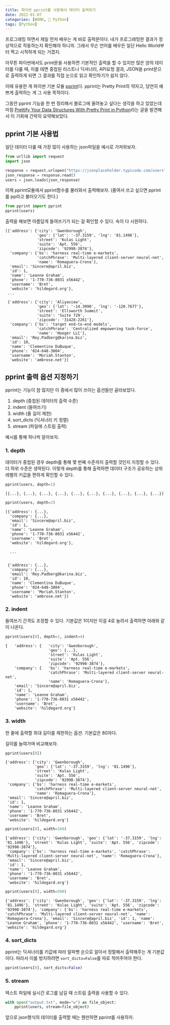 ```yaml
---
title: 파이썬 pprint를 사용해서 데이터 출력하기
date: 2022-01-07
categories: [WORK, 🐍 Python]
tags: [Python]
---
```


프로그래밍 하면서 제일 먼저 배우는 게 바로 출력문이다. 내가 프로그래밍한 결과가 정상적으로 작동하는지 확인해야 하니까. 그래서 무슨 언어를 배우든 일단 Hello World부터 찍고 시작하게 되는 거겠지.

아무튼 파이썬에서도 print문을 사용하면 기본적인 출력을 할 수 있지만 많은 양의 데이터를 다룰 때, 이를 테면 중첩된 리스트나 딕셔너리, API요청 결과, JSON을 print문으로 출력하게 되면 그 결과를 직접 눈으로 읽고 확인하기가 쉽지 않다.

이때 유용한 게 파이썬 기본 모듈 [pprint](https://docs.python.org/3/library/pprint.html)다. pprint는 Pretty Print의 약자고, 당연히 예쁘게 출력하는 게 그 사용 목적이다.

그동안 pprint 기능을 한 번 정리해서 블로그에 올려놓고 싶다는 생각을 하고 있었는데 마침 [Prettify Your Data Structures With Pretty Print in Python](https://realpython.com/python-pretty-print/)라는 글을 발견해서 이 기회에 간략히 요약해보았다.

## pprint 기본 사용법

일단 데이터 다룰 때 가장 많이 사용하는 json파일을 예시로 가져와보자.

```python
from urllib import request
import json

response = request.urlopen("https://jsonplaceholder.typicode.com/users")
json_response = response.read()
users = json.loads(json_response)
```

이제 pprint모듈에서 pprint함수를 불러와서 출력해보자. (줄여서 쓰고 싶으면 pprint를 pp라고 불러오기도 한다.)

```python
from pprint import pprint
pprint(users)
```

출력을 해보면 아름답게 들여쓰기가 되는 걸 확인할 수 있다. 속이 다 시원하다.

```
[{'address': {'city': 'Gwenborough',
              'geo': {'lat': '-37.3159', 'lng': '81.1496'},
              'street': 'Kulas Light',
              'suite': 'Apt. 556',
              'zipcode': '92998-3874'},
  'company': {'bs': 'harness real-time e-markets',
              'catchPhrase': 'Multi-layered client-server neural-net',
              'name': 'Romaguera-Crona'},
  'email': 'Sincere@april.biz',
  'id': 1,
  'name': 'Leanne Graham',
  'phone': '1-770-736-8031 x56442',
  'username': 'Bret',
  'website': 'hildegard.org'},
 ...

 {'address': {'city': 'Aliyaview',
              'geo': {'lat': '-14.3990', 'lng': '-120.7677'},
              'street': 'Ellsworth Summit',
              'suite': 'Suite 729',
              'zipcode': '31428-2261'},
  'company': {'bs': 'target end-to-end models',
              'catchPhrase': 'Centralized empowering task-force',
              'name': 'Hoeger LLC'},
  'email': 'Rey.Padberg@karina.biz',
  'id': 10,
  'name': 'Clementina DuBuque',
  'phone': '024-648-3804',
  'username': 'Moriah.Stanton',
  'website': 'ambrose.net'}]
```

## pprint 출력 옵션 지정하기

pprint는 기능이 참 많지만 이 중에서 많이 쓰이는 옵션들만 골라보았다.

1. depth (중첩된 데이터의 출력 수준)
2. indent (들여쓰기)
3. width (줄 길이 제한)
4. sort_dicts (딕셔너리 키 정렬)
5. stream (파일에 스트림 출력)

예시를 통해 하나씩 알아보자.

### 1. depth

데이터가 중첩된 경우 depth를 통해 몇 번째 수준까지 출력할 것인지 지정할 수 있다. 더 하위 수준은 생략된다. 이렇게 depth를 통해 출력하면 데이터 구조가 공유하는 상위 레벨의 키값을 편하게 확인할 수 있다.

```python
pprint(users, depth=1)
```

```
[{...}, {...}, {...}, {...}, {...}, {...}, {...}, {...}, {...}, {...}]
```

```python
pprint(users, depth=2)
```

```
[{'address': {...},
  'company': {...},
  'email': 'Sincere@april.biz',
  'id': 1,
  'name': 'Leanne Graham',
  'phone': '1-770-736-8031 x56442',
  'username': 'Bret',
  'website': 'hildegard.org'},

  ...


 {'address': {...},
  'company': {...},
  'email': 'Rey.Padberg@karina.biz',
  'id': 10,
  'name': 'Clementina DuBuque',
  'phone': '024-648-3804',
  'username': 'Moriah.Stanton',
  'website': 'ambrose.net'}]
```

### 2. indent

들여쓰기 간격도 조정할 수 있다. 기본값은 1이지만 이걸 4로 늘려서 출력하면 아래와 같이 나온다.

```python
pprint(users[0], depth=2, indent=4)
```

```
{   'address': {   'city': 'Gwenborough',
                   'geo': {...},
                   'street': 'Kulas Light',
                   'suite': 'Apt. 556',
                   'zipcode': '92998-3874'},
    'company': {   'bs': 'harness real-time e-markets',
                   'catchPhrase': 'Multi-layered client-server neural-net',
                   'name': 'Romaguera-Crona'},
    'email': 'Sincere@april.biz',
    'id': 1,
    'name': 'Leanne Graham',
    'phone': '1-770-736-8031 x56442',
    'username': 'Bret',
    'website': 'hildegard.org'}
```

### 3. width

한 줄에 출력할 최대 길이를 제한하는 옵션. 기본값은 80자다.

길이를 늘여가며 비교해보자.

```python
pprint(users[0])
```

```
{'address': {'city': 'Gwenborough',
             'geo': {'lat': '-37.3159', 'lng': '81.1496'},
             'street': 'Kulas Light',
             'suite': 'Apt. 556',
             'zipcode': '92998-3874'},
 'company': {'bs': 'harness real-time e-markets',
             'catchPhrase': 'Multi-layered client-server neural-net',
             'name': 'Romaguera-Crona'},
 'email': 'Sincere@april.biz',
 'id': 1,
 'name': 'Leanne Graham',
 'phone': '1-770-736-8031 x56442',
 'username': 'Bret',
 'website': 'hildegard.org'}
```

```python
pprint(users[0], width=160)
```

```
{'address': {'city': 'Gwenborough', 'geo': {'lat': '-37.3159', 'lng': '81.1496'}, 'street': 'Kulas Light', 'suite': 'Apt. 556', 'zipcode': '92998-3874'},
 'company': {'bs': 'harness real-time e-markets', 'catchPhrase': 'Multi-layered client-server neural-net', 'name': 'Romaguera-Crona'},
 'email': 'Sincere@april.biz',
 'id': 1,
 'name': 'Leanne Graham',
 'phone': '1-770-736-8031 x56442',
 'username': 'Bret',
 'website': 'hildegard.org'}
```

```python
pprint(users[0], width=500)
```

```
{'address': {'city': 'Gwenborough', 'geo': {'lat': '-37.3159', 'lng': '81.1496'}, 'street': 'Kulas Light', 'suite': 'Apt. 556', 'zipcode': '92998-3874'}, 'company': {'bs': 'harness real-time e-markets', 'catchPhrase': 'Multi-layered client-server neural-net', 'name': 'Romaguera-Crona'}, 'email': 'Sincere@april.biz', 'id': 1, 'name': 'Leanne Graham', 'phone': '1-770-736-8031 x56442', 'username': 'Bret', 'website': 'hildegard.org'}
```

### 4. sort_dicts

pprint는 딕셔너리를 키값에 따라 알파벳 순으로 알아서 정렬해서 출력해주는 게 기본값이다. 따라서 이를 방지하려면 `sort_dicts=False`를 따로 적어주어야 한다.

```python
pprint(users[0], sort_dicts=False)
```

### 5. stream

텍스트 파일에 실시간 로그를 남길 때 스트림 출력을 사용할 수 있다.

```python
with open("output.txt", mode="w") as file_object:
    pprint(users, stream=file_object)
```

앞으로 json형식의 데이터를 출력할 때는 웬만하면 pprint를 사용하자.